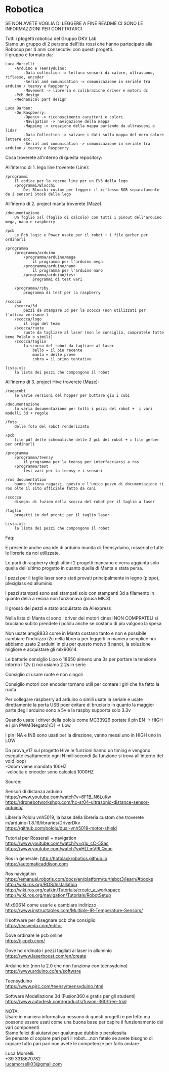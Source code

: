 # Robotica

SE NON AVETE VOGLIA DI LEGGERE A FINE README CI SONO LE INFORMAZZIONI PER CONTTATARCI

Tutti i ptogetti robotica del Gruppo DKV Lab<br/>
Siamo un gruppo di 2 persone dell'Itis rossi che hanno partecipato alla Robocup per 4 anni consecutivi con questi progetti.<br/>
il gruppo è formato da:

	Luca Morselli
		-Arduino e Teensyduino:
			-Data collection -> lettura sensori di calore, ultrasuono, riflesso, encoder
			-Serial and comunication -> comunicazione in seriale tra arduino / teensy e Raspberry
			-Movement -> libreria e calibrazione driver e motori dc
		-Pcb design 
		-Mechanical part design
		
	Luca Barban:
		-On Raspberry:
			-Opencv -> riconoscimento caratteri e colori
			-Navigation -> navigazione della mappa
			-Mapping -> creazione della mappa partendo da ultrasuoni o lidar
			-Data Collection -> salvare i dati sulla mappa del nero calore lettere ecc.
			-Serial and comunication -> comunicazione in seriale tra arduino / teensy e Raspberry
			
Cosa troverete all'interno di questa repository:

All'interno di 1. lego line troverete (Line):

	/programmi
		Il codice per la rescue line per un EV3 della lego
		/programmi/Blocchi
			Dei Blocchi custom per leggere il riflesso RGB separatamente da i sensori Stock della lego

All'inerno di 2. project manta troverete (Maze):

	/documentazione
		Un foglio xsl (foglio di calcolo) con tutti i pinout dell'arduino mega, nano e raspberry 
		
	/pcb
		Le Pcb logic e Power usate per il robot + i file gerber per ordinarli
		
	/programma
		/programma/arduino
			/programma/arduino/mega
				il programma per l'arduino mega
			/programma/arduino/nano
				il programma per l'arduino nano
			/programma/arduino/test
				programmi di test vari
		
		/programma/rsby
			programma di test per la raspberry
	
	/scocca
		/scocca/3d
			pezzi da stampare 3d per la scocca (non utilizzati per l'ultima verisone )
		/scocca/logo
			il logo del team
		/scocca/ruote
			ruote da tagliare al laser (non le consiglio, compratele fatte bene Pololu o simili)
		/scocca/taglio
			la scocca del robot da tagliare al laser 
				bello = il piu recente
				manta = delle prove 
				cobra = il primo tentativo
				
	lista.xls 
		la lista dei pezzi che compongono il robot


All'inerno di 3. project Hive troverete (Maze):

	/cagacubi
		le varie versioni del hopper per buttare giu i cubi
		
	/documentazione
		la varia documentazione per tutti i pezzi del robot +  i vari modelli 3d + regole
	
	/foto
		delle foto del robot renderizzato
	
	/pcb 
		file pdf delle schematiche delle 2 pcb del robot + i file gerber per ordinarli
	
	/programma
		/programma/teensy
			il programma per la teensy per interfacciarsi a ros
		/programma/test
			test vari per la teensy e i sensori
	
	/ros documentation
		buona fortuna ragazzi, questo e l'unico pezzo di documentazione ti ros olte il sito ufficiale fatto da cani
	
	/scocca
		disegni di fuzion della scocca del robot per il taglio a laser
	
	/taglio
		progetti in dxf pronti per il taglio laser
		
	Lista.xls
		la lista dei pezzi che compongono il robot

Faq:

E presente anche una ide di arduino munita di Teensyduino, rosserial e tutte le librerie da noi utilizzate.

Le parti di raspberry degli ultimi 2 progetti mancano e verra aggiunta solo quella dell'ultimo progetto in quanto quella di Manta e stata persa.

I pezzi per il taglio laser sono stati provati principalmente in legno (pippo), plexiglass ed alluminio

I pezzi stampati sono sati stampati solo con stampanti 3d a filamento in quanto della a resina non funzionava (prusa MK.3)

Il grosso dei pezzi e stato acquistato da Aliexpress

Nella lista di Manta ci sono i driver dei motori cinesi NON COMPRATELI si bruciano subito prendete i pololu anche se costano di piu valgono la spesa

Non usate amg8833 come in Manta costano tanto e non e possibile cambiare l'indirizzo i2c nella libreria per leggerli in maniera semplice noi abbiamo usato 2 arduini in piu per questo motvo (i nano), la soluzione migliore e acquistare gli mlx90614

Le batterie consiglio Lipo o 18650 almeno una 3s per portare la tensione intorno i 12v () noi usiamo 2 2s in serie

Consiglio di usare ruote e non cingoli

Consiglio motori con encoder tornano utili per contare i giri che ha fatto la ruota

Per collegare raspberry ad arduino o simili usate la seriale e usate direttamente la porta USB poer evitare di bruciarlo in quanto la maggior parte degli arduino sono a 5v e la raspby supporta solo 3.3v

Quando usate i driver della pololu come MC33926 portate il pin EN -> HIGH e i pin PWM(Negato)/D1 -> Low

I pin INA e INB sono usati per la direzione, vanno messi uno in HIGH uno in LOW 

Da prova_v17 sul progetto Hive le funzioni hanno un timing e vengono eseguite esattamente ogni N millisecondi (la funzione si trova all'interno del void loop)<br/>
	-Odom viene mandata 100HZ<br/>
	-velocita e encoder sono calcolati 1000HZ<br/>



Source:<br/>

Sensori di distanza arduino<br/>
https://www.youtube.com/watch?v=6F1B_N6LuKw<br/>
https://dronebotworkshop.com/hc-sr04-ultrasonic-distance-sensor-arduino/<br/>

Libreria Pololu vnh5019, la base della libreria custom che troverete in/arduino-1.8.19/libraries/DriverDkv<br/>
https://github.com/pololu/dual-vnh5019-motor-shield<br/>
	
Tutorial per Rosserail + navigation<br/>
https://www.youtube.com/watch?v=q1u_cC-5Sac<br/>
https://www.youtube.com/watch?v=HLLmV9LQoac<br/>

Ros in generale:
http://hotblackrobotics.github.io
https://automaticaddison.com

Ros navigation<br/>
https://emanual.robotis.com/docs/en/platform/turtlebot3/learn/#books<br/>
http://wiki.ros.org/ROS/Installation<br/>
http://wiki.ros.org/catkin/Tutorials/create_a_workspace<br/>
http://wiki.ros.org/navigation/Tutorials/RobotSetup<br/>

		
Mlx90614 come usarle e cambiare indirizzo<br/>
https://www.instructables.com/Multiple-IR-Temperature-Sensors/<br/>
	
Il software per disegnare pcb che consiglio<br/>
https://easyeda.com/editor<br/>
		
Dove ordinare le pcb online<br/>
https://jlcpcb.com/<br/>
		
Dove ho ordinato i pezzi tagliati al laser in alluminio<br/>
https://www.laserboost.com/en/create<br/>
	
Arduino ide (non la 2.0 che non funziona con teensyduino)<br/>
https://www.arduino.cc/en/software<br/>
			
Teensyduino<br/>
https://www.pjrc.com/teensy/teensyduino.html<br/>
		
Software Modellazione 3d (Fusion360 e gratis per gli studenti)<br/>	
https://www.autodesk.com/products/fusion-360/free-trial<br/>

	
	
NOTA:<br/>
Usare in maniera informativa nessuno di questi progetti e perfetto ma possono essere usati come una buona base per capire il funzionamento dei vari componenti<br/>
Siamo felici di aiutarvi per qualunque dubbio o perplessita<br/>
Se pensate di copiare pari pari il robot....non fatelo se avete bisogno di copiare tutto pari pari non avete le competenze per farlo andare<br/>

Luca Morselli:<br/>
+39 3318670782 <br/>
lucamorselli03@gmail.com<br/>
